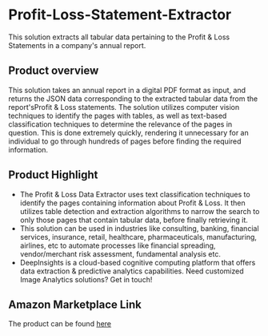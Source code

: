 # Profit-Loss-Statement-Extractor
This solution extracts all tabular data pertaining to the Profit &amp; Loss Statements in a company's annual report.

## Product overview
This solution takes an annual report in a digital PDF format as input, and returns the JSON data corresponding to the extracted tabular data from the report'sProfit &amp; Loss statements. The solution utilizes computer vision techniques to identify the pages with tables, as well as text-based classification techniques to determine the relevance of the pages in question. This is done extremely quickly, rendering it unnecessary for an individual to go through hundreds of pages before finding the required information.

## Product Highlight 
* The Profit &amp; Loss Data Extractor uses text classification techniques to identify the pages containing information about Profit &amp; Loss. It then utilizes table detection and extraction algorithms to narrow the search to only those pages that contain tabular data, before finally retrieving it.
* This solution can be used in industries like consulting, banking, financial services, insurance, retail, healthcare, pharmaceuticals, manufacturing, airlines, etc to automate processes like financial spreading, vendor/merchant risk assessment, fundamental analysis etc.
* DeepInsights is a cloud-based cognitive computing platform that offers data extraction & predictive analytics capabilities. Need customized Image Analytics solutions? Get in touch!

## Amazon Marketplace Link
The product can be found [here](https://aws.amazon.com/marketplace/)
